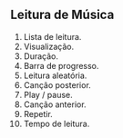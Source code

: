 ## Leitura de Música

1. Lista de leitura. 
2. Visualização.
3. Duração.
4. Barra de progresso.
5. Leitura aleatória.
6. Canção posterior.
7. Play / pause.
8. Canção anterior. 
9. Repetir.
10. Tempo de leitura.
